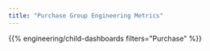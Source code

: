 ```yaml
---
title: "Purchase Group Engineering Metrics"
---
```


{{% engineering/child-dashboards filters="Purchase" %}}
